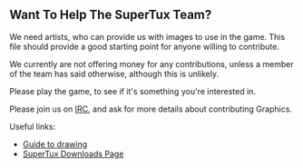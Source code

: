 ## Want To Help The SuperTux Team?

We need artists, who can provide us with images to use in the game. This file should provide a good starting point for anyone willing to contribute.

We currently are not offering money for any contributions, unless a member of the team has said otherwise, although this is unlikely.

Please play the game, to see if it's something you're interested in.

Please join us on [IRC](https://github.com/SuperTux/supertux/wiki/IRC), and ask for more details about contributing Graphics.

Useful links:

 - [Guide to drawing](http://pingus.seul.org/~grumbel/gimp/drawing/)
 - [SuperTux Downloads Page](https://supertux.org/download.html)